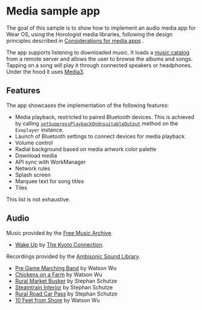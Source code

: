 # Media sample app

The goal of this sample is to show how to implement an audio media app for Wear OS, using the
Horologist media libraries, following the design principles described
in [Considerations for media apps](https://developer.android.com/training/wearables/principles#media-apps)
.

The app supports listening to downloaded music. It loads
a [music catalog](https://storage.googleapis.com/uamp/catalog.json) from a remote server and allows
the user to browse the albums and songs. Tapping on a song will play it through connected speakers
or headphones. Under the hood it
uses [Media3](https://developer.android.com/jetpack/androidx/releases/media3).

## Features

The app showcases the implementation of the following features:

- Media playback, restricted to paired Bluetooth devices.
  This is achieved by calling [`setSuppressPlaybackOnUnsuitableOutput`](https://developer.android.com/reference/androidx/media3/exoplayer/ExoPlayer.Builder#setSuppressPlaybackOnUnsuitableOutput(boolean)) method on the `Exoplayer` instance.
- Launch of Bluetooth settings to connect devices for media playback
- Volume control
- Radial background based on media artwork color palette
- Download media
- API sync with WorkManager
- Network rules
- Splash screen
- Marquee text for song titles
- Tiles

This list is not exhaustive.

## Audio

Music provided by the [Free Music Archive](http://freemusicarchive.org/).

- [Wake Up](http://freemusicarchive.org/music/The_Kyoto_Connection/Wake_Up_1957/) by
  [The Kyoto Connection](http://freemusicarchive.org/music/The_Kyoto_Connection/).

Recordings provided by the [Ambisonic Sound Library](https://library.soundfield.com/).

- [Pre Game Marching Band](https://library.soundfield.com/track/163) by Watson Wu
- [Chickens on a Farm](https://library.soundfield.com/track/129) by Watson Wu
- [Rural Market Busker](https://library.soundfield.com/track/55) by Stephan Schutze
- [Steamtrain Interior](https://library.soundfield.com/track/65) by Stephan Schutze
- [Rural Road Car Pass](https://library.soundfield.com/track/57) by Stephan Schutze
- [10 Feet from Shore](https://library.soundfield.com/track/114) by Watson Wu
